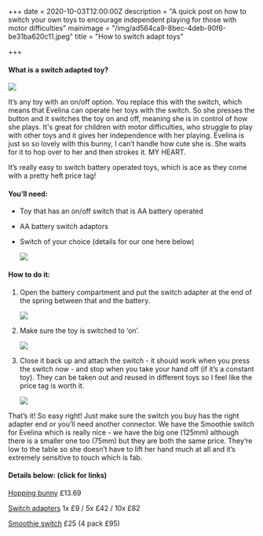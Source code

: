 +++
date = 2020-10-03T12:00:00Z
description = "A quick post on how to switch your own toys to encourage independent playing for those with motor difficulties"
mainimage = "/img/ad564ca9-8bec-4deb-90f6-be31ba620c11.jpeg"
title = "How to switch adapt toys"

+++
#### What is a switch adapted toy?

![](/img/ad564ca9-8bec-4deb-90f6-be31ba620c11.jpeg)

It’s any toy with an on/off option. You replace this with the switch, which means that Evelina can operate her toys with the switch. So she presses the button and it switches the toy on and off, meaning she is in control of how she plays. It's great for children with motor difficulties, who struggle to play with other toys and it gives her independence with her playing. Evelina is just so so lovely with this bunny, I can’t handle how cute she is. She waits for it to hop over to her and then strokes it. MY HEART.

It’s really easy to switch battery operated toys, which is ace as they come with a pretty heft price tag!

#### You’ll need:

* Toy that has an on/off switch that is AA battery operated
* AA battery switch adaptors
* Switch of your choice (details for our one here below)

  ![](/img/7c14d609-7d94-4630-8c43-a0b9c93adea4.jpeg)

#### How to do it:

1. Open the battery compartment and put the switch adapter at the end of the spring between that and the battery.

   ![](/img/e44f4f98-8082-428a-bd57-a5ec78918bc0.jpeg)
2. Make sure the toy is switched to ‘on’.

   ![](/img/8e7afef8-429a-47d0-986f-4d2e892d1caa.jpeg)
3. Close it back up and attach the switch - it should work when you press the switch now - and stop when you take your hand off (if it’s a constant toy). They can be taken out and reused in different toys so I feel like the price tag is worth it.

   ![](/img/9585ffa7-52da-4f0b-a20d-cc032e2c2e9f.jpeg)

That’s it! So easy right! Just make sure the switch you buy has the right adapter end or you’ll need another connector. We have the Smoothie switch for Evelina which is really nice - we have the big one (125mm) although there is a smaller one too (75mm) but they are both the same price. They’re low to the table so she doesn’t have to lift her hand much at all and it’s extremely sensitive to touch which is fab.

#### **Details below: (click for links)**

[Hopping bunny](https://www.amazon.co.uk/gp/product/B000H6P110/ref=ppx_yo_dt_b_search_asin_image) £13.69

[Switch adapters](http://www.inclusive.co.uk/battery-switch-adaptors-p2541) 1x £9 / 5x £42 / 10x £82

[Smoothie switch]() £25 (4 pack £95)